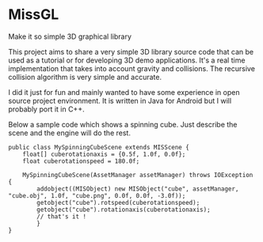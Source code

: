 # MissGL
Make it so simple 3D graphical library

This project aims to share a very simple 3D library source code that can be used as a tutorial or for developing 3D demo applications.
It's a real time implementation that takes into account gravity and collisions.
The recursive collision algorithm is very simple and accurate.

I did it just for fun and mainly wanted to have some experience in open source project environment.
It is written in Java for Android but I will probably port it in C++. 

Below a sample code which shows a spinning cube.
Just describe the scene and the engine will do the rest.

	public class MySpinningCubeScene extends MISScene {
    	float[] cuberotationaxis = {0.5f, 1.0f, 0.0f};
    	float cuberotationspeed = 180.0f;

    	MySpinningCubeScene(AssetManager assetManager) throws IOException {
        	addobject((MISObject) new MISObject("cube", assetManager, "cube.obj", 1.0f, "cube.png", 0.0f, 0.0f, -3.0f));
        	getobject("cube").rotspeed(cuberotationspeed);
        	getobject("cube").rotationaxis(cuberotationaxis);
        	// that's it !
    		}
	}
